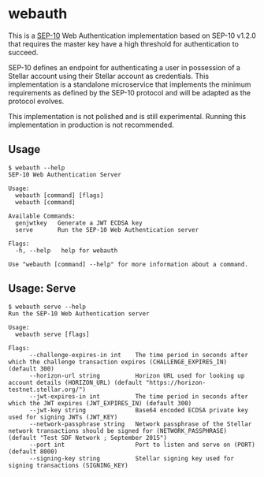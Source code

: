 # webauth

This is a [SEP-10] Web Authentication implementation based on SEP-10 v1.2.0
that requires the master key have a high threshold for authentication to
succeed.

SEP-10 defines an endpoint for authenticating a user in possession of a Stellar
account using their Stellar account as credentials. This implementation is a
standalone microservice that implements the minimum requirements as defined by
the SEP-10 protocol and will be adapted as the protocol evolves.

This implementation is not polished and is still experimental.
Running this implementation in production is not recommended.

## Usage

```
$ webauth --help
SEP-10 Web Authentication Server

Usage:
  webauth [command] [flags]
  webauth [command]

Available Commands:
  genjwtkey   Generate a JWT ECDSA key
  serve       Run the SEP-10 Web Authentication server

Flags:
  -h, --help   help for webauth

Use "webauth [command] --help" for more information about a command.
```

## Usage: Serve

```
$ webauth serve --help
Run the SEP-10 Web Authentication server

Usage:
  webauth serve [flags]

Flags:
      --challenge-expires-in int    The time period in seconds after which the challenge transaction expires (CHALLENGE_EXPIRES_IN) (default 300)
      --horizon-url string          Horizon URL used for looking up account details (HORIZON_URL) (default "https://horizon-testnet.stellar.org/")
      --jwt-expires-in int          The time period in seconds after which the JWT expires (JWT_EXPIRES_IN) (default 300)
      --jwt-key string              Base64 encoded ECDSA private key used for signing JWTs (JWT_KEY)
      --network-passphrase string   Network passphrase of the Stellar network transactions should be signed for (NETWORK_PASSPHRASE) (default "Test SDF Network ; September 2015")
      --port int                    Port to listen and serve on (PORT) (default 8000)
      --signing-key string          Stellar signing key used for signing transactions (SIGNING_KEY)
```

[SEP-10]: https://github.com/stellar/stellar-protocol/blob/2be91ce8d8032ca9b2f368800d06b9fba346a147/ecosystem/sep-0010.md
